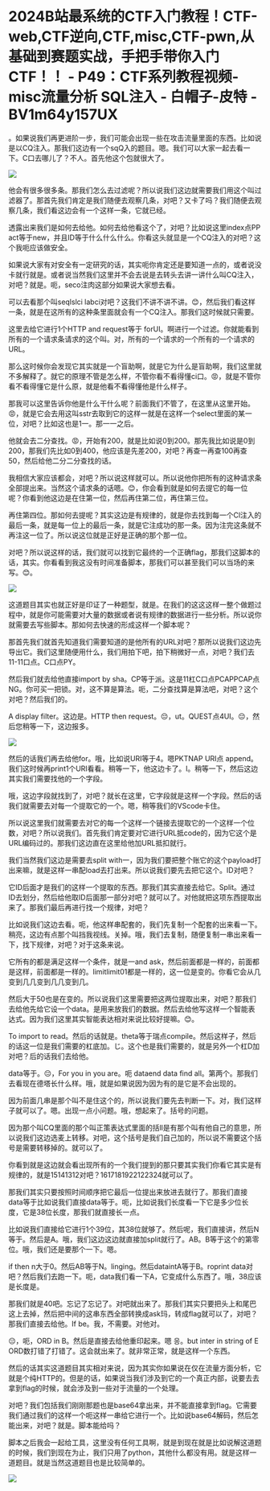 # 2024B站最系统的CTF入门教程！CTF-web,CTF逆向,CTF,misc,CTF-pwn,从基础到赛题实战，手把手带你入门CTF！！ - P49：CTF系列教程视频-misc流量分析 SQL注入 - 白帽子-皮特 - BV1m64y157UX

。如果说我们再更进阶一步，我们可能会出现一些在攻击流量里面的东西。比如说是以CQ注入。那我们这边有一个sqQ入的题目。嗯。我们可以大家一起去看一下。C口去哪儿了？不人。首先他这个包就很大了。



![](img/ec3214be403f41b7c5df88de4bf82c93_1.png)

他会有很多很多条。那我们怎么去过滤呢？所以说我们这边就需要我们用这个叫过滤器了。那首先我们肯定是我们随便去观察几条，对吧？又卡了吗？我们随便去观察几条，我们看这边会有一个这样一条，它就已经。

透露出来我们是如何去给他。如何去给他看这个了，对吧？比如说这里index点PP act等于new，并且ID等于什么什么什么。你看这头就显是一个CQ注入的对吧？这个我呃应该做安全。

如果说大家有对安全有一定研究的话，其实呃你肯定还是要知道一点的，或者说没卡就行就是。或者说当然我们这里并不会去说是去转头去讲一讲什么叫CQ注入，对吧？就是。呃，seco注肉这部分如果说大家想去看。

可以去看那个叫seqlslci labci对吧？这我们不讲不讲不讲。😊，然后我们看这样一条，就是在这所有的这种条里面就会有一个CQ注入。那我们这时候就只需要。

这里去给它进行1个HTTP and request等于 forUI。啊进行一个过滤。你就能看到所有的一个请求条请求的这个叫。对，所有的一个请求的一个所有的一个请求的URL。

那么这时候你会发现它其实就是一个盲助啊，就是它为什么是盲助啊，我们这里就不多解释了。就它的原理不管是怎么样，不管你看不看得懂ci口。😡，就是不管你看不看得懂它是什么原，就是他看不看得懂他是什么样子。

那我可以这里告诉你他是什么干什么呢？前面我们不管了，在这里从这里开始。😡，就是它会去用这叫sstr去取到它的这样一就是在这样一个select里面的某一位，对吧？比如这也是1一。那一一之后。

他就会去二分查找。😡，开始有200，就是比如说0到200。那先我比如说是0到200，那我们先比如0到400，他应该是先差200，对吧？再查一再查100再查50，然后给他二分二分查找的话。

我相信大家应该都会，对吧？所以说这样就可以。所以说他你把所有的这种请求条全部提出来。当然这个请求条的话嗯。😊，你会看到就是如何去提它的每一位呢？你看到他这边是在住第一位，然后再住第二位，再住第三位。

再住第四位。那如何去提呢？其实这边是有规律的，就是你去找到每一个Cl注入的最后一条，就是每一位上的最后一条，就是它注成功的那一条。因为注完这条就不再注这一位了。所以说这位就是正好是正确的那个那一位。

对吧？所以说这样的话，我们就可以找到它最终的一个正确flag，那我们这脚本的话，其实。你看看到我这没有时间准备脚本，那我们可以甚至我们可以当场的来写。😊。



![](img/ec3214be403f41b7c5df88de4bf82c93_3.png)

这道题目其实也就正好是印证了一种题型，就是。在我们的这这这样一整个做题过程中，就是你可能需要对大量的数据或者说有规律的数据进行一些分析。所以说你就需要去写些脚本。那如何去快速的形成这样一个脚本呢？

那首先我们就首先知道我们需要知道的是他所有的URL对吧？那所以说我们这边先导出它。我们这里随便用什么，我们用拍下吧，拍下稍微好一点，对吧？我们去11-11口点。C口点PY。

然后我们就去给他直接import by sha。CP等于派。这是11杠C口点PCAPPCAP点NG。你可买一把锁。对，这不算是算法。呃，二分查找算是算法吧，对吧？这个对吧？然后我们的。

A display filter。这边是。HTTP then request。😔，ut。QUEST点4UI。😔，然后您稍等一下，这边报多。



![](img/ec3214be403f41b7c5df88de4bf82c93_5.png)

然后的话我们再去给他for。哦，比如说URI等于4。嗯PKTNAP URI点 append。我们这时候再print1个URI看看。稍等一下，他这边卡了。I。稍等一下，然后这边其实我们需要找他的一个字段。

哦，这边字段就找到了，对吧？就长在这里，它字段就是这样一个字段。然后的话我们就需要去对每一个提取它的一个。嗯，稍等我们的VScode卡住。

所以说这里我们就需要去对它的每一个这样一个链接去提取它的一个这样一个位数，对吧？所以说我们。首先我们肯定要对它进行URL抵code的，因为它这个是URL编码过的。那我们这边直在这里给他加URL抵扣就行。

我们当然我们这边是需要去split with一，因为我们要把整个账它的这个payload打出来嘛，就是这样一串配load去打出来。所以说我们要先去把它这个。ID对吧？

它ID后面才是我们的这样一个提取的东西。那我们其实直接去给它。Split。通过ID去划分，然后给他取ID后面那一部分对吧？就可以了。对他就把这项东西提取出来了。那我们最后再进行找一个规律，对吧？

比如说我们这边去看。呃，他这样串配套的，我们先复制一个配套的出来看一下。稍亮，这边有点那个叫挡我视线。关掉。哦，我们去复制，随便复制一串出来看一下，找下规律，对吧？对于这条来说。

它所有的都是满足这样一个条件，就是一and ask，然后前面都是一样的，前面都是这样，前面都是一样的。limitlimit01都是一样的，这一位是变的。你看它会从几变到几几变到几几变到几。

然后大于50也是在变的。所以说我们这里需要把这两位提取出来，对吧？那我们去给他先给它设一个data。是用来放我们的数据。然后去给他写这样一个智能表达式。因为我们这里其实智能表达相对来说比较好提嘛。😊。

To import to read。然后的话就是。theta等于瑞点compile。然后这样子，然后的话这一位是我们需要的杠底加。じ。这个也是我们需要的，就是另外一个杠D加对吧？后的话我们去给他。

data等于。😔，For you in you are。呃 dataend data find all。第两个。那我们去看现在德塔长什么样。哦，就是如果说因为因为有的是它是不会出现的。

因为前面几串是那个叫不是住这个的，所以说我们要先去判断一下。对，我们这样子就可以了。嗯。出现一点小问题。哦，想起来了。括号的问题。

因为那个叫CQ里面的那个叫正策表达式里面的括ll是有那个叫有他自己的意思，所以说我们这边选麦上转移。对吧，这个括号是我们自己加的，所以说不需要这个括号是需要转移掉的。就可以了。

你看到就是这边就会看出现所有的一个我们提到的那只要其实我们你看它其实是有规律的，就是15141312对吧？1617181922122324就可以了。

那我们其实只要按照时间顺序把它最后一位提出来放进去就行了。那我们直接data等于比如说我们直接data等于。呃，比如说我们长度看一下它是多少位长度，它是38位长度，那我们就直接长一点。

比如说我们直接给它进行1个39位，其38位就够了。然后呢，我们直接讲，然后N等于。然后是A。哦，我们这边这边就直接加split就行了。AB。B等于这个的第零位。哦，我们还是要那个一下。嗯。

if then n大于0。然后AB等于N。linging。然后dataintA等于B。roprint data对吧？然后我们去跑一下。呃，data我们看一下A，它变成什么东西了。哦，38应该是长度是。

那我们就是40吧。忘记了忘记了。对吧就出来了。那我们其实只要把头上和尾巴这上去掉，然后把中间的这串东西全部转换成ask玛，转成flag就可以了，对吧？那我们直接去给他。If be。我，不需要。对他对。

😔，呃，ORD in B。然后是直接去给他重印起来。嗯 응。but inter in string of E ORD数打错了打错了。这会就出来了。就非常正常，就是这样一个东西。

然后的话其实这道题目其实相对来说，因为其实你如果说在仅在流量方面分析，它就是个纯HTTP的。但是的话，如果说当我们涉及到它的一个真正内部，说要去去拿到flag的时候，就会涉及到一些对于流量的一个处理。

对吧？我们包括我们刚刚那题也是base64拿出来，并不能直接拿到flag。它需要我们通过我们的这样一个呃这样一串给它进行一个。比如说base64解码，然后怎能出来，对吧？就是。脚本能给吗？

脚本之后我会一起给工具，这里没有任何工具啊，就是到现在就是比如说解这道题的时候，我们到现在为止，我们只用了python，其他什么都没有用。就是这样一道题目。就是当然这道题目也是比较简单的。



![](img/ec3214be403f41b7c5df88de4bf82c93_7.png)
